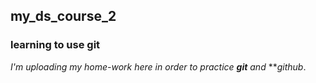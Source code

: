 ## my_ds_course_2
### learning to use git

*I'm uploading my home-work here in order to practice* **_git_** *and* **_github_. 
